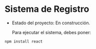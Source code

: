 <h1> Sistema de Registro </h1>

- Estado del proyecto: En construcción.

  Para ejecutar el sistema, debes poner:

```npm install react```

  
